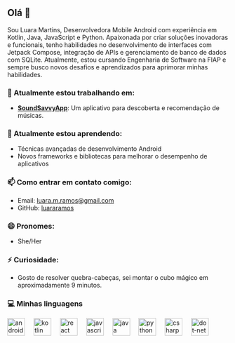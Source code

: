 ## Olá 👋

Sou Luara Martins, Desenvolvedora Mobile Android com experiência em Kotlin, Java, JavaScript e Python. Apaixonada por criar soluções inovadoras e funcionais, tenho habilidades no desenvolvimento de interfaces com Jetpack Compose, integração de APIs e gerenciamento de banco de dados com SQLite. Atualmente, estou cursando Engenharia de Software na FIAP e sempre busco novos desafios e aprendizados para aprimorar minhas habilidades.

### 🔭 Atualmente estou trabalhando em:
- **[SoundSavvyApp](https://github.com/luararamos/SoundSavvyApp)**: Um aplicativo para descoberta e recomendação de músicas.


### 🌱 Atualmente estou aprendendo:
- Técnicas avançadas de desenvolvimento Android
- Novos frameworks e bibliotecas para melhorar o desempenho de aplicativos

### 📫 Como entrar em contato comigo:
- Email: luara.m.ramos@gmail.com
- GitHub: [luararamos](https://github.com/luararamos)

### 😄 Pronomes:
- She/Her

### ⚡ Curiosidade:
- Gosto de resolver quebra-cabeças, sei montar o cubo mágico em aproximadamente 9 minutos.

### 💻 Minhas linguagens
<div align="left">
  <img src="https://cdn.jsdelivr.net/gh/devicons/devicon/icons/android/android-original.svg" height="40" alt="android logo"  />
  <img width="12" />
  <img src="https://cdn.jsdelivr.net/gh/devicons/devicon/icons/kotlin/kotlin-original.svg" height="40" alt="kotlin logo"  />
  <img width="12" />
  <img src="https://cdn.jsdelivr.net/gh/devicons/devicon/icons/react/react-original.svg" height="40" alt="react logo"  />
  <img width="12" />
  <img src="https://cdn.jsdelivr.net/gh/devicons/devicon/icons/javascript/javascript-original.svg" height="40" alt="javascript logo"  />
  <img width="12" />
  <img src="https://cdn.jsdelivr.net/gh/devicons/devicon/icons/java/java-original.svg" height="40" alt="java logo"  />
  <img width="12" />
  <img src="https://cdn.jsdelivr.net/gh/devicons/devicon/icons/python/python-original.svg" height="40" alt="python logo"  />
  <img width="12" />
  <img src="https://cdn.jsdelivr.net/gh/devicons/devicon/icons/csharp/csharp-original.svg" height="40" alt="csharp logo"  />
  <img width="12" />
  <img src="https://cdn.jsdelivr.net/gh/devicons/devicon/icons/dot-net/dot-net-original.svg" height="40" alt="dot-net logo"  />
</div>

###
